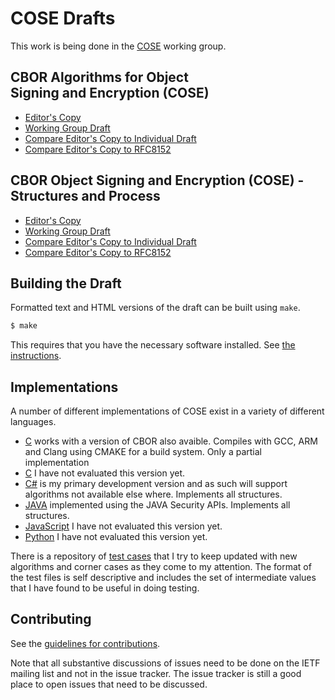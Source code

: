 # COSE Drafts

This work is being done in the [COSE](https://datatracker.ietf.org/wg/cose/documents) working group.


## CBOR Algorithms for Object Signing&nbsp;and&nbsp;Encryption&nbsp;(COSE)

* [Editor's Copy](https://cose-wg.github.io/cose-rfc8152bis/#go.draft-ietf-cose-rfc8152bis-algs.html)
* [Working Group Draft](https://tools.ietf.org/html/draft-ietf-cose-rfc8152bis-algs)
* [Compare Editor's Copy to Individual Draft](https://cose-wg.github.io/cose-rfc8152bis/#go.draft-ietf-cose-rfc8152bis-algs.diff)
* [Compare Editor's Copy to RFC8152](https://tools.ietf.org/rfcdiff?url1=https://www.rfc-editor.org/rfc/rfc8152.txt&url2=https://cose-wg.github.io/cose-rfc8152bis/draft-ietf-cose-rfc8152bis-algs.txt)

## CBOR Object Signing&nbsp;and&nbsp;Encryption&nbsp;(COSE) - Structures and Process

* [Editor's Copy](https://cose-wg.github.io/cose-rfc8152bis/#go.draft-ietf-cose-rfc8152bis-struct.html)
* [Working Group Draft](https://tools.ietf.org/html/draft-ietf-cose-rfc8152bis-struct)
* [Compare Editor's Copy to Individual Draft](https://cose-wg.github.io/cose-rfc8152bis/#go.draft-ietf-cose-rfc8152bis-struct.diff)
* [Compare Editor's Copy to RFC8152](https://tools.ietf.org/rfcdiff?url1=https://www.rfc-editor.org/rfc/rfc8152.txt&url2=https://cose-wg.github.io/cose-rfc8152bis/draft-ietf-cose-rfc8152bis-struct.txt)

## Building the Draft

Formatted text and HTML versions of the draft can be built using `make`.

```sh
$ make
```

This requires that you have the necessary software installed.  See
[the instructions](https://github.com/martinthomson/i-d-template/blob/master/doc/SETUP.md).

## Implementations

A number of different implementations of COSE exist in a variety of different languages.

* [C](https://github.com/cose-wg/COSE-C) works with a version of CBOR also avaible.  Compiles with GCC, ARM and Clang using CMAKE for a build system.  Only a partial implementation
* [C](https://github.com/bergzand/libcose) I have not evaluated this version yet.
* [C#](https://github.com/cose-wg/COSE-csharp) is my primary development version and as such will support algorithms not available else where. Implements all structures.
* [JAVA](https://github.com/cose-wg/COSE-JAVA) implemented using the JAVA Security APIs.  Implements all structures.
* [JavaScript](https://github.com/erdtman/cose-js) I have not evaluated this version yet.
* [Python](https://github.com/TimothyClaeys/COSE-PYTHON) I have not evaluated this version yet.

There is a repository of [test cases](https://github.com/cose-wg/Examples) that I try to keep updated with new algorithms and corner cases as they come to my attention.  The format of the test files is self descriptive and includes the set of intermediate values that I have found to be useful in doing testing.



## Contributing

See the
[guidelines for contributions](https://github.com/cose-wg/cose-rfc8152bis/blob/master/CONTRIBUTING.md).

Note that all substantive discussions of issues need to be done on the IETF mailing list and not in the issue tracker.
The issue tracker is still a good place to open issues that need to be discussed.
